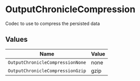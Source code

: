 # OutputChronicleCompression

Codec to use to compress the persisted data


## Values

| Name                             | Value                            |
| -------------------------------- | -------------------------------- |
| `OutputChronicleCompressionNone` | none                             |
| `OutputChronicleCompressionGzip` | gzip                             |